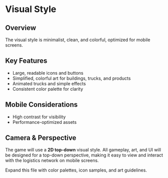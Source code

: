 # Visual Style

## Overview
The visual style is minimalist, clean, and colorful, optimized for mobile screens.

## Key Features
- Large, readable icons and buttons
- Simplified, colorful art for buildings, trucks, and products
- Animated trucks and simple effects
- Consistent color palette for clarity

## Mobile Considerations
- High contrast for visibility
- Performance-optimized assets

## Camera & Perspective
The game will use a **2D top-down** visual style. All gameplay, art, and UI will be designed for a top-down perspective, making it easy to view and interact with the logistics network on mobile screens.

Expand this file with color palettes, icon samples, and art guidelines. 